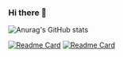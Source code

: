 ### Hi there 👋

<!--
**YyXCyj/YyXCyj** is a ✨ _special_ ✨ repository because its `README.md` (this file) appears on your GitHub profile.

Here are some ideas to get you started:

- 🔭 I’m currently working on ...
- 🌱 I’m currently learning ...
- 👯 I’m looking to collaborate on ...
- 🤔 I’m looking for help with ...
- 💬 Ask me about ...
- 📫 How to reach me: ...
- 😄 Pronouns: ...
- ⚡ Fun fact: ...
-->
<!-- [![Anurag's GitHub stats](https://github-readme-stats.vercel.app/api?username=YyXCyj)](https://github.com/anuraghazra/github-readme-stats) -->
![Anurag's GitHub stats](https://github-readme-stats.vercel.app/api?username=YyXCyj&show_icons=true&theme=tokyonight)

[![Readme Card](https://github-readme-stats.vercel.app/api/pin/?username=YyXCyj&repo=Multi-object-detection-UI-)](https://github.com/anuraghazra/github-readme-stats)
[![Readme Card](https://github-readme-stats.vercel.app/api/pin/?username=YyXCyj&repo=-Detection-and-Tracking)](https://github.com/anuraghazra/github-readme-stats)
